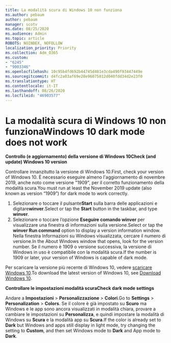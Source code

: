 ```yaml
---
title: La modalità scura di Windows 10 non funziona
ms.author: pebaum
author: pebaum
manager: scotv
ms.date: 08/25/2020
ms.audience: Admin
ms.topic: article
ROBOTS: NOINDEX, NOFOLLOW
localization_priority: Priority
ms.collection: Adm_O365
ms.custom:
- "6245"
- "9003346"
ms.openlocfilehash: 10c95b4fd692b44745d481e3cda490f93447449e
ms.sourcegitcommit: d4fc2a03af69e28e96075812d040fdd34d2e23f0
ms.translationtype: HT
ms.contentlocale: it-IT
ms.lasthandoff: 08/26/2020
ms.locfileid: "46903577"
---
```

# <a name="windows-10-dark-mode-does-not-work"></a><span data-ttu-id="a82e7-102">La modalità scura di Windows 10 non funziona</span><span class="sxs-lookup"><span data-stu-id="a82e7-102">Windows 10 dark mode does not work</span></span>

<span data-ttu-id="a82e7-103">**Controllo (e aggiornamento) della versione di Windows 10**</span><span class="sxs-lookup"><span data-stu-id="a82e7-103">**Check (and update) Windows 10 version**</span></span>

<span data-ttu-id="a82e7-104">Controllare innanzitutto la versione di Windows 10.</span><span class="sxs-lookup"><span data-stu-id="a82e7-104">First, check your version of Windows 10.</span></span> <span data-ttu-id="a82e7-105">È necessario eseguire almeno l'aggiornamento di novembre 2019, anche noto come versione "1909", per il corretto funzionamento della modalità scura.</span><span class="sxs-lookup"><span data-stu-id="a82e7-105">You must run at least the November 2019 update (also known as version “1909”) for dark mode to work correctly.</span></span>  

1. <span data-ttu-id="a82e7-106">Selezionare o toccare il pulsante**Start** sulla barra delle applicazioni e digitare**winver**.</span><span class="sxs-lookup"><span data-stu-id="a82e7-106">Select or tap the **Start** button in the taskbar, and type  **winver**.</span></span> 
2. <span data-ttu-id="a82e7-107">Selezionare o toccare l’opzione **Eseguire comando winver** per visualizzare una finestra di informazioni sulla versione.</span><span class="sxs-lookup"><span data-stu-id="a82e7-107">Select or tap the **winver Run command** option to display a version information window.</span></span>
    <span data-ttu-id="a82e7-108">Nella finestra Informazioni su Windows visualizzata, cercare il numero di versione.</span><span class="sxs-lookup"><span data-stu-id="a82e7-108">In the About Windows window that opens, look for the version number.</span></span> <span data-ttu-id="a82e7-109">Se il numero è 1909 o versione successiva, la versione di Windows in uso è compatibile con la modalità scura.</span><span class="sxs-lookup"><span data-stu-id="a82e7-109">If the number is 1909 or later, your version of Windows is capable of dark mode.</span></span>

<span data-ttu-id="a82e7-110">Per scaricare la versione più recente di Windows 10, vedere [scaricare Windows 10](https://www.microsoft.com/software-download/windows10).</span><span class="sxs-lookup"><span data-stu-id="a82e7-110">To download the latest version of Windows 10, see [Download Windows 10](https://www.microsoft.com/software-download/windows10).</span></span>

<span data-ttu-id="a82e7-111">**Controllare le impostazioni modalità scura**</span><span class="sxs-lookup"><span data-stu-id="a82e7-111">**Check dark mode settings**</span></span>

<span data-ttu-id="a82e7-112">Andare a **Impostazioni** > **Personalizzazione** > **Colori**.</span><span class="sxs-lookup"><span data-stu-id="a82e7-112">Go to **Settings** > **Personalization** > **Colors**.</span></span> <span data-ttu-id="a82e7-113">Se il colore è già impostato su **Scuro** ma Windows e le app sono ancora visualizzati in modalità chiara, provare a cambiare le impostazioni su **Personalizza**, e quindi impostare la modalità di Windows su **Scura** e la modalità app su **Scura**.</span><span class="sxs-lookup"><span data-stu-id="a82e7-113">If the color is already set to  **Dark** but Windows and apps still display in light mode, try changing the setting to  **Custom**, and then set Windows mode to **Dark** and App mode to **Dark**.</span></span>